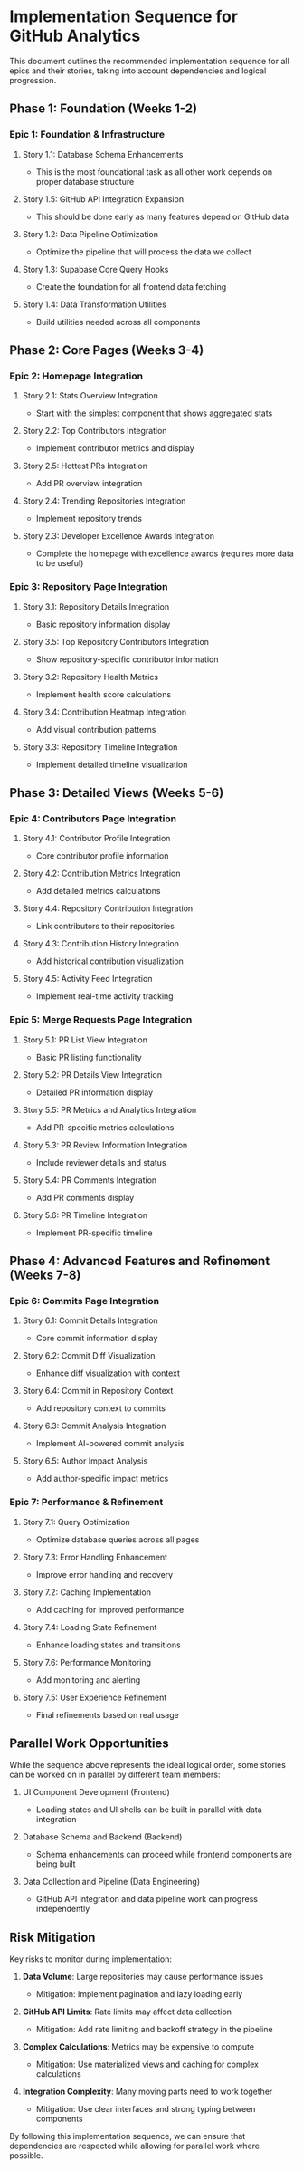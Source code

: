 
# Implementation Sequence for GitHub Analytics

This document outlines the recommended implementation sequence for all epics and their stories, taking into account dependencies and logical progression.

## Phase 1: Foundation (Weeks 1-2)

### Epic 1: Foundation & Infrastructure

1. Story 1.1: Database Schema Enhancements
   - This is the most foundational task as all other work depends on proper database structure
   
2. Story 1.5: GitHub API Integration Expansion
   - This should be done early as many features depend on GitHub data
   
3. Story 1.2: Data Pipeline Optimization
   - Optimize the pipeline that will process the data we collect
   
4. Story 1.3: Supabase Core Query Hooks
   - Create the foundation for all frontend data fetching
   
5. Story 1.4: Data Transformation Utilities
   - Build utilities needed across all components

## Phase 2: Core Pages (Weeks 3-4)

### Epic 2: Homepage Integration

1. Story 2.1: Stats Overview Integration
   - Start with the simplest component that shows aggregated stats
   
2. Story 2.2: Top Contributors Integration
   - Implement contributor metrics and display
   
3. Story 2.5: Hottest PRs Integration
   - Add PR overview integration
   
4. Story 2.4: Trending Repositories Integration
   - Implement repository trends
   
5. Story 2.3: Developer Excellence Awards Integration
   - Complete the homepage with excellence awards (requires more data to be useful)

### Epic 3: Repository Page Integration

1. Story 3.1: Repository Details Integration
   - Basic repository information display
   
2. Story 3.5: Top Repository Contributors Integration
   - Show repository-specific contributor information
   
3. Story 3.2: Repository Health Metrics
   - Implement health score calculations
   
4. Story 3.4: Contribution Heatmap Integration
   - Add visual contribution patterns
   
5. Story 3.3: Repository Timeline Integration
   - Implement detailed timeline visualization

## Phase 3: Detailed Views (Weeks 5-6)

### Epic 4: Contributors Page Integration

1. Story 4.1: Contributor Profile Integration
   - Core contributor profile information
   
2. Story 4.2: Contribution Metrics Integration
   - Add detailed metrics calculations
   
3. Story 4.4: Repository Contribution Integration
   - Link contributors to their repositories
   
4. Story 4.3: Contribution History Integration
   - Add historical contribution visualization
   
5. Story 4.5: Activity Feed Integration
   - Implement real-time activity tracking

### Epic 5: Merge Requests Page Integration

1. Story 5.1: PR List View Integration
   - Basic PR listing functionality
   
2. Story 5.2: PR Details View Integration
   - Detailed PR information display
   
3. Story 5.5: PR Metrics and Analytics Integration
   - Add PR-specific metrics calculations
   
4. Story 5.3: PR Review Information Integration
   - Include reviewer details and status
   
5. Story 5.4: PR Comments Integration
   - Add PR comments display
   
6. Story 5.6: PR Timeline Integration
   - Implement PR-specific timeline

## Phase 4: Advanced Features and Refinement (Weeks 7-8)

### Epic 6: Commits Page Integration

1. Story 6.1: Commit Details Integration
   - Core commit information display
   
2. Story 6.2: Commit Diff Visualization
   - Enhance diff visualization with context
   
3. Story 6.4: Commit in Repository Context
   - Add repository context to commits
   
4. Story 6.3: Commit Analysis Integration
   - Implement AI-powered commit analysis
   
5. Story 6.5: Author Impact Analysis
   - Add author-specific impact metrics

### Epic 7: Performance & Refinement

1. Story 7.1: Query Optimization
   - Optimize database queries across all pages
   
2. Story 7.3: Error Handling Enhancement
   - Improve error handling and recovery
   
3. Story 7.2: Caching Implementation
   - Add caching for improved performance
   
4. Story 7.4: Loading State Refinement
   - Enhance loading states and transitions
   
5. Story 7.6: Performance Monitoring
   - Add monitoring and alerting
   
6. Story 7.5: User Experience Refinement
   - Final refinements based on real usage

## Parallel Work Opportunities

While the sequence above represents the ideal logical order, some stories can be worked on in parallel by different team members:

1. UI Component Development (Frontend)
   - Loading states and UI shells can be built in parallel with data integration
   
2. Database Schema and Backend (Backend)
   - Schema enhancements can proceed while frontend components are being built
   
3. Data Collection and Pipeline (Data Engineering)
   - GitHub API integration and data pipeline work can progress independently

## Risk Mitigation

Key risks to monitor during implementation:

1. **Data Volume**: Large repositories may cause performance issues
   - Mitigation: Implement pagination and lazy loading early
   
2. **GitHub API Limits**: Rate limits may affect data collection
   - Mitigation: Add rate limiting and backoff strategy in the pipeline
   
3. **Complex Calculations**: Metrics may be expensive to compute
   - Mitigation: Use materialized views and caching for complex calculations
   
4. **Integration Complexity**: Many moving parts need to work together
   - Mitigation: Use clear interfaces and strong typing between components

By following this implementation sequence, we can ensure that dependencies are respected while allowing for parallel work where possible.
